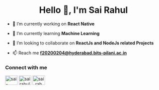 <h1 align="center">Hello 👋, I'm Sai Rahul</h1>

- 🔭 I’m currently working on **React Native**

- 🌱 I’m currently learning **Machine Learning**

- 👯 I’m looking to collaborate on **ReactJs and NodeJs related Projects**

- 📫 Reach me **f20200204@hyderabad.bits-pilani.ac.in**

<h3 align="left">Connect with me</h3>
<p align="left">
<a align="left" href="https://linkedin.com/in/sai-rahul01" target="blank"><img align="center" src="https://raw.githubusercontent.com/rahuldkjain/github-profile-readme-generator/master/src/images/icons/Social/linked-in-alt.svg" alt="sai-rahul01" height="30" width="40" /></a>
<a align="left" href="https://fb.com/sairahul05" target="blank"><img align="center" src="https://raw.githubusercontent.com/rahuldkjain/github-profile-readme-generator/master/src/images/icons/Social/facebook.svg" alt="sairahul05" height="30" width="40" /></a>
<a align="left" href="https://instagram.com/sai_rahul04" target="blank"><img align="center" src="https://raw.githubusercontent.com/rahuldkjain/github-profile-readme-generator/master/src/images/icons/Social/instagram.svg" alt="sai_rahul04" height="30" width="40" /></a>
</p>
